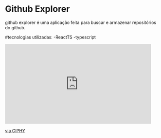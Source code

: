 # Github Explorer

github explorer é uma aplicação feita para buscar e armazenar repositórios do github.

#tecnologias utilizadas:
-ReactTS
-typescript


<iframe src="https://giphy.com/embed/ZD3ImdybJrH9jmV25Z" width="480" height="262" frameBorder="0" class="giphy-embed" allowFullScreen></iframe><p><a href="https://giphy.com/gifs/ZD3ImdybJrH9jmV25Z">via GIPHY</a></p>




